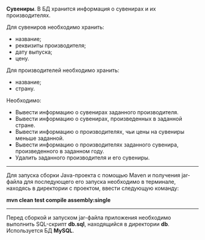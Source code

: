 **Сувениры**. В БД хранится информация о сувенирах и их производителях.

Для сувениров необходимо хранить:
- название;
- реквизиты производителя;
- дату выпуска;
- цену.

Для производителей необходимо хранить:
- название;
- страну.

Необходимо:
- Вывести информацию о сувенирах заданного производителя.
- Вывести информацию о сувенирах, произведенных в заданной стране.
- Вывести информацию о производителях, чьи цены на сувениры меньше заданной.
- Вывести информацию о производителях заданного сувенира, произведенного в заданном году.
- Удалить заданного производителя и его сувениры.
---
Для запуска сборки Java-проекта с помощью Maven и получения jar-файла для последующего его запуска необходимо в терминале, находясь в директории с проектом, ввести следующую команду:

**mvn clean test compile assembly:single**

---
Перед сборкой и запуском jar-файла приложения необходимо выполнить SQL-скрипт **db.sql**,
находящийся в директории **db**. Используется БД **MySQL**.